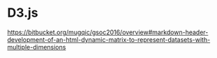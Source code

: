 # D3.js

https://bitbucket.org/mugqic/gsoc2016/overview#markdown-header-development-of-an-html-dynamic-matrix-to-represent-datasets-with-multiple-dimensions
